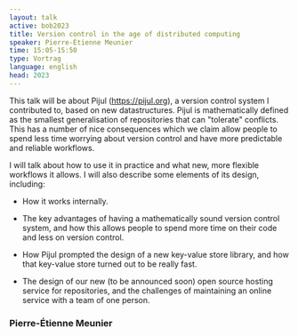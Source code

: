 ```yaml
---
layout: talk
active: bob2023
title: Version control in the age of distributed computing
speaker: Pierre-Étienne Meunier
time: 15:05-15:50
type: Vortrag
language: english
head: 2023
---
```


This talk will be about Pijul (https://pijul.org), a version control
system I contributed to, based on new datastructures. Pijul is
mathematically defined as the smallest generalisation of repositories
that can "tolerate" conflicts. This has a number of nice consequences
which we claim allow people to spend less time worrying about version
control and have more predictable and reliable workflows.

I will talk about how to use it in practice and what new, more
flexible workflows it allows. I will also describe some elements of
its design, including:

- How it works internally.

- The key advantages of having a mathematically sound version control
system, and how this allows people to spend more time on their code
and less on version control.

- How Pijul prompted the design of a new key-value store library, and
how that key-value store turned out to be really fast.

- The design of our new (to be announced soon) open source hosting
service for repositories, and the challenges of maintaining an online
service with a team of one person.

### Pierre-Étienne Meunier

